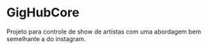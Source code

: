 # GigHubCore
Projeto para controle de show de artistas com uma abordagem bem semelhante a do instagram.
